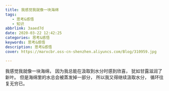 ```yaml
---
title: 我感觉我就像一块海绵
tags:
   - 思考&感悟
   - 知识
abbrlink: 3aaed7d
date: 2020-03-22 12:42:25
categories: 思考&感悟
keywords: 思考&感悟
description: 思考&感悟
cover: https://marxcbr.oss-cn-shenzhen.aliyuncs.com/Blog/310959.jpg

---
```


我感觉我就像一块海绵，
因为我总能在汲取到水分时感到欣喜，
犹如甘露滋润了新叶。
但是海绵里的水总会被蒸发掉一部分，
所以我又得继续汲取水分，
循环往复无穷已。